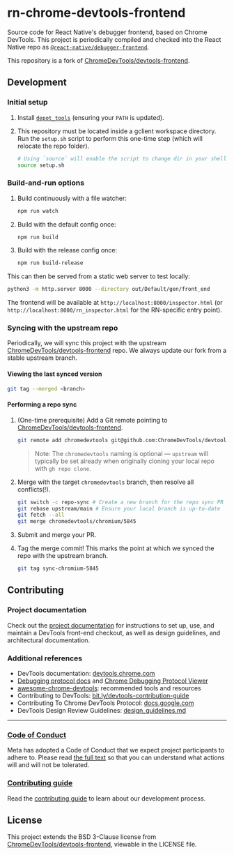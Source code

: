 # rn-chrome-devtools-frontend

Source code for React Native's debugger frontend, based on Chrome DevTools. This project is periodically compiled and checked into the React Native repo as [`@react-native/debugger-frontend`](https://github.com/facebook/react-native/tree/main/packages/debugger-frontend).

This repository is a fork of [ChromeDevTools/devtools-frontend](https://github.com/ChromeDevTools/devtools-frontend).

## Development

### Initial setup

1. Install [`depot_tools`](https://commondatastorage.googleapis.com/chrome-infra-docs/flat/depot_tools/docs/html/depot_tools_tutorial.html#_setting_up) (ensuring your `PATH` is updated).

2. This repository must be located inside a gclient workspace directory. Run the `setup.sh` script to perform this one-time step (which will relocate the repo folder).

    ```sh
    # Using `source` will enable the script to change dir in your shell
    source setup.sh
    ```

### Build-and-run options

1. Build continuously with a file watcher:

    ```sh
    npm run watch
    ```

1. Build with the default config once:

    ```sh
    npm run build
    ```

1. Build with the release config once:

    ```sh
    npm run build-release
    ```

This can then be served from a static web server to test locally:

```sh
python3 -m http.server 8000 --directory out/Default/gen/front_end
```

The frontend will be available at `http://localhost:8000/inspector.html` (or `http://localhost:8000/rn_inspector.html` for the RN-specific entry point).

### Syncing with the upstream repo

Periodically, we will sync this project with the upstream [ChromeDevTools/devtools-frontend](https://github.com/ChromeDevTools/devtools-frontend) repo. We always update our fork from a stable upstream branch.

#### Viewing the last synced version

```sh
git tag --merged <branch>
```

#### Performing a repo sync

1. (One-time prerequisite) Add a Git remote pointing to [ChromeDevTools/devtools-frontend](https://github.com/ChromeDevTools/devtools-frontend).

    ```sh
    git remote add chromedevtools git@github.com:ChromeDevTools/devtools-frontend.git
    ```

    > Note: The `chromedevtools` naming is optional — `upstream` will typically be set already when originally cloning your local repo with `gh repo clone`.

2. Merge with the target `chromedevtools` branch, then resolve all conflicts(!).

    ```sh
    git switch -c repo-sync # Create a new branch for the repo sync PR
    git rebase upstream/main # Ensure your local branch is up-to-date
    git fetch --all
    git merge chromedevtools/chromium/5845
    ```

3. Submit and merge your PR.
4. Tag the merge commit! This marks the point at which we synced the repo with the upstream branch.

    ```sh
    git tag sync-chromium-5845
    ```

## Contributing

### Project documentation

Check out the [project documentation](https://chromium.googlesource.com/devtools/devtools-frontend/+/main/docs/README.md)
for instructions to set up, use, and maintain a DevTools front-end checkout, as well as design guidelines, and architectural
documentation.

### Additional references

- DevTools documentation: [devtools.chrome.com](https://devtools.chrome.com/)
- [Debugging protocol docs](https://developer.chrome.com/devtools/docs/debugger-protocol) and [Chrome Debugging Protocol Viewer](https://chromedevtools.github.io/debugger-protocol-viewer/)
- [awesome-chrome-devtools](https://github.com/paulirish/awesome-chrome-devtools): recommended tools and resources
- Contributing to DevTools: [bit.ly/devtools-contribution-guide](https://goo.gle/devtools-contribution-guide)
- Contributing To Chrome DevTools Protocol: [docs.google.com](https://goo.gle/devtools-contribution-guide-cdp)
- DevTools Design Review Guidelines: [design_guidelines.md](docs/design_guidelines.md)

---

### [Code of Conduct](https://code.fb.com/codeofconduct)

Meta has adopted a Code of Conduct that we expect project participants to adhere to. Please read [the full text](https://code.fb.com/codeofconduct) so that you can understand what actions will and will not be tolerated.

### [Contributing guide](https://github.com/facebookexperimental/rn-chrome-devtools-frontend/blob/main/CONTRIBUTING.md)

Read the [contributing guide](https://github.com/facebookexperimental/rn-chrome-devtools-frontend/blob/main/CONTRIBUTING.md) to learn about our development process.

## License

This project extends the BSD 3-Clause license from [ChromeDevTools/devtools-frontend](https://github.com/ChromeDevTools/devtools-frontend/blob/main/LICENSE), viewable in the LICENSE file.
